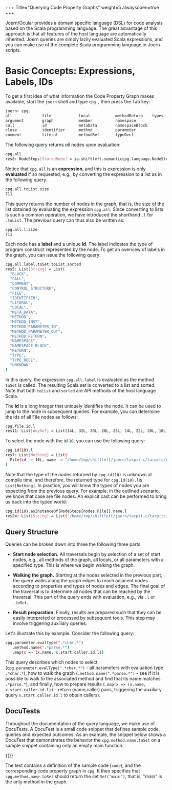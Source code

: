 +++
Title="Querying Code Property Graphs"
weight=5
alwaysopen=true
+++

Joern/Ocular provides a domain specific language (DSL) for code
analysis based on the Scala programming language. The great advantage
of this approach is that all features of the host language are
automatically inherited. Joern queries are simply lazily evaluated
Scala expressions, and you can make use of the complete Scala
programming language in Joern scripts.


# Basic Concepts: Expressions, Labels, IDs

To get a first idea of what information the Code Property Graph makes
available, start the `joern` shell and type `cpg.`, then press the Tab
key:


```bash
joern> cpg.
all             file            local           methodReturn    types
argument        graph           member          namespace
call            id              metaData        namespaceBlock
close           identifier      method          parameter
comment         literal         methodRef       typeDecl

```

The following query returns *all* nodes upon evaluation:

```bash
cpg.all
res8: NodeSteps[StoredNode] = io.shiftleft.semanticcpg.language.NodeSteps@4cce421e
```
Notice that `cpg.all` is an **expression**, and this is expression is
only **evaluated** if so requested, e.g., by converting the expression to a
list as in the following query.

```bash
cpg.all.toList.size
711
```

This query returns the number of nodes in the graph, that is, the size
of the list obtained by evaluating the expression `cpg.all`. Since
converting to lists is such a common operation, we have introduced the
shorthand `.l` for `.toList`. The previous query can thus also be
written as:

```bash
cpg.all.l.size
711
```

Each node has a **label** and a unique **id**. The label indicates the
type of program construct represented by the node. To get an overview
of labels in the graph, you can issue the following query:

```bash
cpg.all.label.toSet.toList.sorted
res5: List[String] = List(
  "BLOCK",
  "CALL",
  "COMMENT",
  "CONTROL_STRUCTURE",
  "FILE",
  "IDENTIFIER",
  "LITERAL",
  "LOCAL",
  "META_DATA",
  "METHOD",
  "METHOD_INST",
  "METHOD_PARAMETER_IN",
  "METHOD_PARAMETER_OUT",
  "METHOD_RETURN",
  "NAMESPACE",
  "NAMESPACE_BLOCK",
  "RETURN",
  "TYPE",
  "TYPE_DECL",
  "UNKNOWN"
)
```

In this query, the expression `cpg.all.label` is evaluated as the
method `toSet` is called. The resulting Scala set is converted to a
list and sorted. Note that both `toList` and `sorted` are API methods
of the host language Scala.

The **id** is a long integer that uniquely identifies the node. It can
be used to jump to the node in subsequent queries. For example, you
can determine the ids of all File nodes as follows:

```bash
cpg.file.id.l
res11: List[AnyRef] = List(34L, 32L, 30L, 28L, 26L, 24L, 22L, 20L, 18L, 16L, 14L, 12L, 10L, 8L, 6L, 4L)
```

To select the node with the id `10`, you can use the following query:

```bash
cpg.id(10).l
res7: List[Nothing] = List(
  File(id -> 10L, name -> "/home/tmp/shiftleft/joern/tarpit-c/tarpitc/buffer_underwrite.c", order -> null)
)
```

Note that the type of the nodes returned by `cpg.id(10)` is unknown at
compile time, and therefore, the returned type for `cpg.id(10).l`is
`List[Nothing]`. In practice, you will know the types of nodes you are
expecting from the previous query. For example, in the outlined
scenario, we know that case are file nodes. An explicit cast can be
performed to bring us back into the typed world:

```bash
cpg.id(10).asInstanceOf[NodeSteps[nodes.File]].name.l
res24: List[String] = List("/home/tmp/shiftleft/joern/tarpit-c/tarpitc/buffer_underwrite.c")

```


## Query Structure

Queries can be broken down into three the following three parts.

* **Start node selection.** All traversals begin by selection of a set
  of start nodes, e.g., all methods of the graph, all locals, or all
  parameters with a specified type. This is where we begin walking the
  graph.


* **Walking the graph.** Starting at the nodes selected in the
  previous part, the query walks along the graph edges to reach
  adjacent nodes according to properties and types of nodes and
  edges. The final goal of the traversal is to determine all nodes
  that can be reached by the traversal. This part of the query ends
  with evaluation, e.g., via `.l` or `.toSet`.

* **Result preparation.** Finally, results are prepared such that they
  can be easily interpreted or processed by subsequent tools. This
  step may involve triggering auxiliary queries.



Let's illustrate this by example. Consider the following query:

```bash
cpg.parameter.evalType(".*char.*")
   .method.name(".*parse.*")
   .map(x => (x.name, x.start.caller.id.l))
```

This query describes which nodes to select
(`cpg.parameter.evalType(".*char.*")` - all parameters with evaluation
type `.*char.*`), how to walk the graph (`.method.name(".*parse.*")` -
see if it is possible to walk to the associated method and find that
its name matches `.*parse.*`), and finally, how to prepare results
(`.map(x => (x.name, x.start.caller.id.l))` - return (name,caller)
pairs, triggering the auxiliary query `x.start.caller.id.l` to obtain
callers).


## DocuTests

Throughout the documentation of the query language, we make use of
DocuTests. A DocuTest is a small code snippet that defines sample
code, queries and expected outcomes. As an example, the snippet below
shows a DocuTest that demonstrates the behavior the
`cpg.method.name.toSet` on a sample snippet containing only an empty
main function.

{{<snippet file="codepropertygraph/semanticcpg/src/test/scala/io/shiftleft/semanticcpg/language/SampleDocuTest.scala" language="scala">}}

The test contains a definition of the sample code (`code`), and the
corresponding code property graph in `cpg`. It then specifies that
`cpg.method.name.toSet` should return the set `Set("main")`, that is,
"main" is the only method in the graph.
